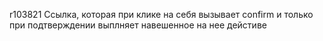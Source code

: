 r103821
Ссылка, которая при клике на себя вызывает confirm и только при подтверждении выплняет навешенное на нее дейстиве
